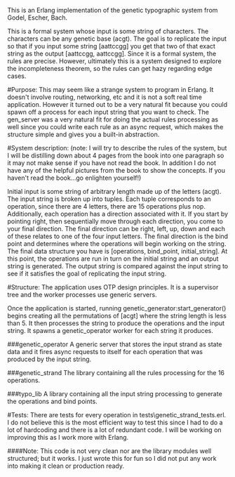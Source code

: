This is an Erlang implementation of the genetic typographic system from Godel, Escher, Bach.

This is a formal system whose input is some string of characters. The characters can be any genetic base (acgt). The goal is to replicate the input so that if you input some string [aattccgg] you get that two of that exact string as the output [aattccgg, aattccgg]. Since it is a formal system, the rules are precise. However, ultimately this is a system designed to explore the incompleteness theorem, so the rules can get hazy regarding edge cases.

#Purpose:
This may seem like a strange system to program in Erlang. It doesn't involve routing, networking, etc and it is not a soft real time application. However it turned out to be a very natural fit because you could spawn off a process for each input string that you want to check. The gen\_server was a very natural fit for doing the actual rules processing as well since you could write each rule as an async request, which makes the structure simple and gives you a built-in abstraction.

#System description:
(note: I will try to describe the rules of the system, but I will be distilling down about 4 pages from the book into one paragraph so it may not make sense if you have not read the book. In addition I do not have any of the helpful pictures from the book to show the concepts. If you haven't read the book...go enlighten yourself!)

Initial input is some string of arbitrary length made up of the letters (acgt). The input string is broken up into tuples. Each tuple corresponds to an operation, since there are 4 letters, there are 15 operations plus nop. Additionally, each operation has a direction associated with it. If you start by pointing right, then sequentially move through each direction, you come to your final direction. The final direction can be right, left, up, down and each of these relates to one of the four input letters. The final direction is the bind point and determines where the operations will begin working on the string. The final data structure you have is [operations, bind\_point, initial\_string]. At this point, the operations are run in turn on the initial string and an output string is generated. The output string is compared against the input string to see if it satisfies the goal of replicating the input string.

#Structure:
The application uses OTP design principles. It is a supervisor tree and the worker processes use generic servers.

Once the application is started, running genetic\_generator:start\_generator() begins creating all the permutations of [acgt] where the string length is less than 5. It then processes the string to produce the operations and the input string. It spawns a genetic\_operator worker for each string it produces.

###genetic\_operator
A generic server that stores the input strand as state data and it fires async requests to itself for each operation that was produced by the input string.

###genetic\_strand
The library containing all the rules processing for the 16 operations.

###typo\_lib
A library containing all the input string processing to generate the operations and bind points.

#Tests:
There are tests for every operation in tests\\genetic\_strand\_tests.erl. I do not believe this is the most efficient way to test this since I had to do a lot of hardcoding and there is a lot of redundant code. I will be working on improving this as I work more with Erlang.


####Note:
This code is not very clean nor are the library modules well structured; but it works. I just wrote this for fun so I did not put any work into making it clean or production ready.
